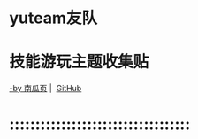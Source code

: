 # yuteam友队
# 技能游玩主题收集贴
[-by 南瓜页](https://myngy.github.io/)  |  [GitHub](https://github.com/myio/myio.github.io/edit/master/README.md)
# :::::::::::::::::::::::::::::::::::
